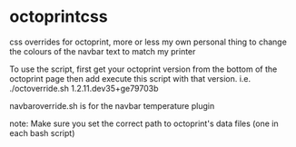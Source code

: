 # octoprintcss
css overrides for octoprint, more or less my own personal thing to change the colours of the navbar text to match my printer

To use the script, first get your octoprint version from the bottom of the octoprint page then add execute this script with that version. i.e. ./octoverride.sh 1.2.11.dev35+ge79703b

navbaroverride.sh is for the navbar temperature plugin

note: Make sure you set the correct path to octoprint's data files (one in each bash script)